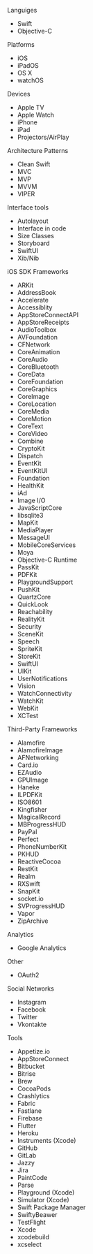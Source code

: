 Languiges

- Swift
- Objective-C

Platforms

- iOS
- iPadOS
- OS X
- watchOS

Devices

- Apple TV
- Apple Watch
- iPhone
- iPad
- Projectors/AirPlay

Architecture Patterns

- Clean Swift
- MVC
- MVP
- MVVM
- VIPER

Interface tools

- Autolayout
- Interface in code
- Size Classes
- Storyboard
- SwiftUI
- Xib/Nib

iOS SDK Frameworks

- ARKit
- AddressBook
- Accelerate
- Accessiblity
- AppStoreConnectAPI
- AppStoreReceipts
- AudioToolbox
- AVFoundation
- CFNetwork
- CoreAnimation
- CoreAudio
- CoreBluetooth
- CoreData
- CoreFoundation
- CoreGraphics
- CoreImage
- CoreLocation
- CoreMedia
- CoreMotion
- CoreText
- CoreVideo
- Combine
- CryptoKit
- Dispatch
- EventKit
- EventKitUI
- Foundation
- HealthKit
- iAd
- Image I/O
- JavaScriptCore
- libsqlite3
- MapKit
- MediaPlayer
- MessageUI
- MobileCoreServices
- Moya
- Objective-C Runtime
- PassKit
- PDFKit
- PlaygroundSupport
- PushKit
- QuartzCore
- QuickLook
- Reachability
- RealityKit
- Security
- SceneKit
- Speech
- SpriteKit
- StoreKit
- SwiftUI
- UIKit
- UserNotifications
- Vision
- WatchConnectivity
- WatchKit
- WebKit
- XCTest

Third-Party Frameworks

- Alamofire
- AlamofireImage
- AFNetworking
- Card.io
- EZAudio
- GPUImage
- Haneke
- ILPDFKit
- ISO8601
- Kingfisher
- MagicalRecord
- MBProgressHUD
- PayPal
- Perfect
- PhoneNumberKit
- PKHUD
- ReactiveCocoa
- RestKit
- Realm
- RXSwift
- SnapKit
- socket.io
- SVProgressHUD
- Vapor
- ZipArchive

Analytics

- Google Analytics

Other

- OAuth2

Social Networks

- Instagram
- Facebook
- Twitter
- Vkontakte

Tools

- Appetize.io
- AppStoreConnect
- Bitbucket
- Bitrise
- Brew
- CocoaPods
- Crashlytics
- Fabric
- Fastlane
- Firebase
- Flutter
- Heroku
- Instruments (Xcode)
- GitHub
- GitLab
- Jazzy
- Jira
- PaintCode
- Parse
- Playground (Xcode)
- Simulator (Xcode)
- Swift Package Manager
- SwiftyBeawer
- TestFlight
- Xcode
- xcodebuild
- xcselect